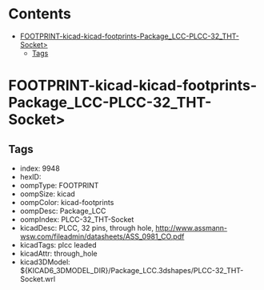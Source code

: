 



Contents
========

* [FOOTPRINT-kicad-kicad-footprints-Package_LCC-PLCC-32_THT-Socket>](#footprint-kicad-kicad-footprints-package_lcc-plcc-32_tht-socket)
	* [Tags](#tags)

# FOOTPRINT-kicad-kicad-footprints-Package_LCC-PLCC-32_THT-Socket>

## Tags

- index: 9948
- hexID: 
- oompType: FOOTPRINT
- oompSize: kicad
- oompColor: kicad-footprints
- oompDesc: Package_LCC
- oompIndex: PLCC-32_THT-Socket
- kicadDesc: PLCC, 32 pins, through hole, http://www.assmann-wsw.com/fileadmin/datasheets/ASS_0981_CO.pdf
- kicadTags: plcc leaded
- kicadAttr: through_hole
- kicad3DModel: ${KICAD6_3DMODEL_DIR}/Package_LCC.3dshapes/PLCC-32_THT-Socket.wrl
